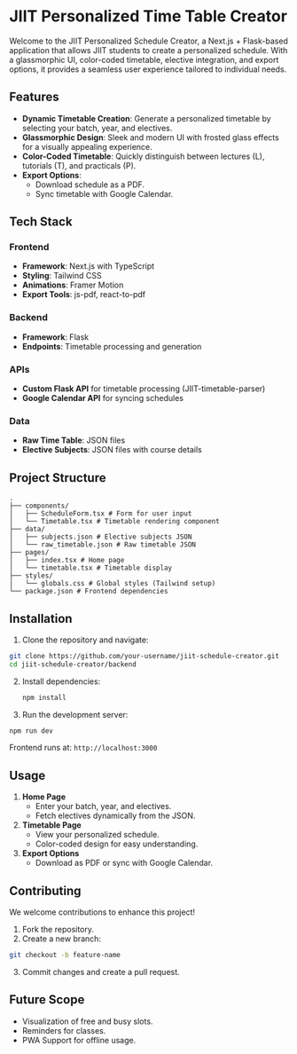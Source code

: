# JIIT Personalized Time Table Creator

Welcome to the JIIT Personalized Schedule Creator, a Next.js + Flask-based application that allows JIIT students to create a personalized schedule. With a glassmorphic UI, color-coded timetable, elective integration, and export options, it provides a seamless user experience tailored to individual needs.

## Features

- **Dynamic Timetable Creation**: Generate a personalized timetable by selecting your batch, year, and electives.
- **Glassmorphic Design**: Sleek and modern UI with frosted glass effects for a visually appealing experience.
- **Color-Coded Timetable**: Quickly distinguish between lectures (L), tutorials (T), and practicals (P).
- **Export Options**:
  - Download schedule as a PDF.
  - Sync timetable with Google Calendar.

## Tech Stack

### Frontend

- **Framework**: Next.js with TypeScript
- **Styling**: Tailwind CSS
- **Animations**: Framer Motion
- **Export Tools**: js-pdf, react-to-pdf

### Backend

- **Framework**: Flask
- **Endpoints**: Timetable processing and generation

### APIs

- **Custom Flask API** for timetable processing (JIIT-timetable-parser)
- **Google Calendar API** for syncing schedules

### Data

- **Raw Time Table**: JSON files
- **Elective Subjects**: JSON files with course details

## Project Structure

```
.
├── components/
│   ├── ScheduleForm.tsx # Form for user input
│   └── Timetable.tsx # Timetable rendering component
├── data/
│   ├── subjects.json # Elective subjects JSON
│   └── raw_timetable.json # Raw timetable JSON
├── pages/
│   ├── index.tsx # Home page
│   └── timetable.tsx # Timetable display
├── styles/
│   └── globals.css # Global styles (Tailwind setup)
└── package.json # Frontend dependencies
```

## Installation

1.  Clone the repository and navigate:

  ```bash
  git clone https://github.com/your-username/jiit-schedule-creator.git
  cd jiit-schedule-creator/backend
  ```

2.  Install dependencies:

    ```bash
    npm install
    ```

3.  Run the development server:

  ```bash
  npm run dev
  ```

Frontend runs at: `http://localhost:3000`

## Usage

1. **Home Page**
   - Enter your batch, year, and electives.
   - Fetch electives dynamically from the JSON.
2. **Timetable Page**
   - View your personalized schedule.
   - Color-coded design for easy understanding.
3. **Export Options**
   - Download as PDF or sync with Google Calendar.

## Contributing

We welcome contributions to enhance this project!

1.  Fork the repository.
2.  Create a new branch:

```bash
git checkout -b feature-name
```

3.  Commit changes and create a pull request.

## Future Scope

- Visualization of free and busy slots.
- Reminders for classes.
- PWA Support for offline usage.

